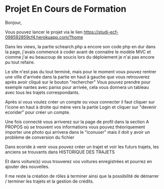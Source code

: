 # Projet En Cours de Formation

Bonjour,



Vous pouvez lancer le projet via le lien https://studi-ecf-098592859cf4.herokuapp.com/?home

Dans les views, la partie schearch.php a encore son code php en dur dans la page, j'avais commencé à coder avant de connaitre le modèle MVC et ciomme j'ai eu beaucoup de soucis lors du déploiement je n'ai pas encore pu tout refaire.

Le site n'est pas du tout terminé, mais pour le moment vous pouvez rentrer une ville d'arrivée dans la partie en haut à gauche que vous retrouverez après avoir cliqué sur le bouton "rechercher"
Vous pouvez prendre pour exemple nantes avec pariss pour arrivée, cela vous donnera un tableau avec tous les trajets correspondants.

Après si vous voulez créer un compte ou vous connecter il faut cliquer sur l'icone en haut à droite qui mène vers la partie Login et cliquer sur "devenir ecorider" pour créer un compte.

Une fois connecté vous arriverez sur la page de profil dans la section A PROPOS où se trouvent vos informations vous pouvez théoriquement importer une photo qui arrivera dans le "iconuser" mais il doit y avoir un problème de conversion du fichier

Dans ecoride à venir vous pouvez créer un trajet et voir les futurs trajets, les anciens se trouvants dans HISTORIQUE DES TRAJETS

Et dans voiture(s) vous trouverez vos voitures enregistrées et pourrez en ajouter des nouvelles.

Il me reste la création de rôles à terminer ainsi que la possibilité de démarrer / terminer les trajets et la gestion de crédits.
